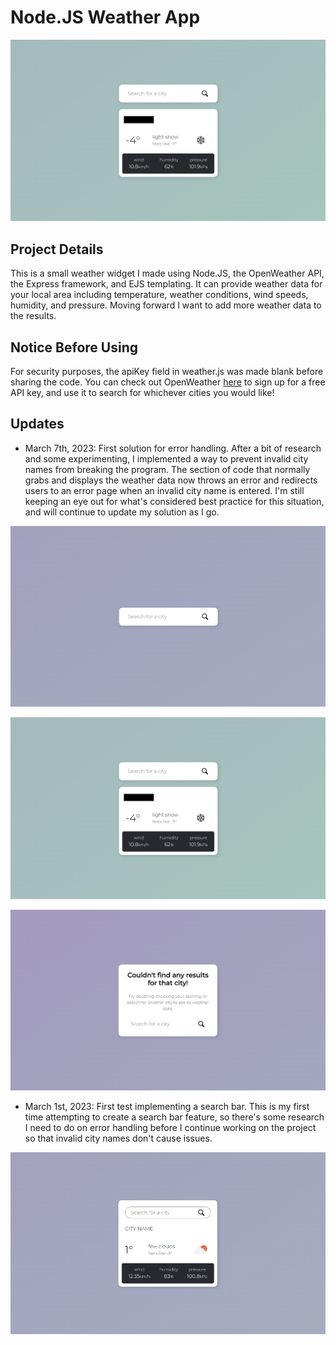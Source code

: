 # Node.JS Weather App

![](public/screenshots/screenshot4-weather.png)

## Project Details

This is a small weather widget I made using Node.JS, the OpenWeather API, the Express framework, and EJS templating.
It can provide weather data for your local area including temperature, weather conditions, wind speeds, humidity, and pressure.
Moving forward I want to add more weather data to the results.

## Notice Before Using

For security purposes, the apiKey field in weather.js was made blank before sharing the code.
You can check out OpenWeather [here](https://openweathermap.org/) to sign up for a free API key, and use it to search for whichever cities you would like!


## Updates

- March 7th, 2023: First solution for error handling. After a bit of research and some experimenting, I implemented a way to prevent invalid city names from breaking the program. The section of code that normally grabs and displays the weather data now throws an error and redirects users to an error page when an invalid city name is entered. I'm still keeping an eye out for what's considered best practice for this situation, and will continue to update my solution as I go.

![](public/screenshots/screenshot3-home.png)

![](public/screenshots/screenshot4-weather.png)

![](public/screenshots/screenshot5-error.png)

- March 1st, 2023: First test implementing a search bar. This is my first time attempting to create a search bar feature, so there's some research I need to do on error handling before I continue working on the project so that invalid city names don't cause issues.

![](public/screenshots/screenshot2.png)
